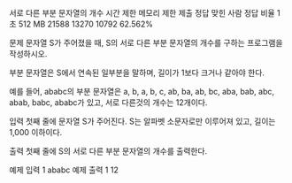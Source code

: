 서로 다른 부분 문자열의 개수
시간 제한	메모리 제한	제출	정답	맞힌 사람	정답 비율
1 초	512 MB	21588	13270	10792	62.562%

문제
문자열 S가 주어졌을 때, S의 서로 다른 부분 문자열의 개수를 구하는 프로그램을 작성하시오.

부분 문자열은 S에서 연속된 일부분을 말하며, 길이가 1보다 크거나 같아야 한다.

예를 들어, ababc의 부분 문자열은 a, b, a, b, c, ab, ba, ab, bc, aba, bab, abc, abab, babc, ababc가 있고, 서로 다른것의 개수는 12개이다.

입력
첫째 줄에 문자열 S가 주어진다. S는 알파벳 소문자로만 이루어져 있고, 길이는 1,000 이하이다.

출력
첫째 줄에 S의 서로 다른 부분 문자열의 개수를 출력한다.

예제 입력 1 
ababc
예제 출력 1 
12